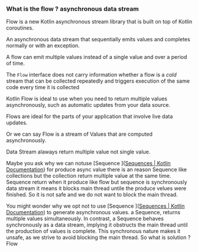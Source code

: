 ### What is the flow ? asynchronous data stream

Flow is a new Kotlin asynchronous stream library that is built on top of Kotlin coroutines.

An asynchronous data stream that sequentially emits values and completes normally or with an
exception.

A flow can emit multiple values instead of a single value and over a period of time.

The `Flow` interface does not carry information whether a flow is a _cold_ stream that can be
collected repeatedly and triggers execution of the same code every time it is collected

Kotlin Flow is ideal to use when you need to return multiple values asynchronously, such as
automatic updates from your data source.

Flows are ideal for the parts of your application that involve live data updates.

Or we can say Flow is a stream of Values that are computed asynchronously.

Data Stream alaways return multiple value not single value.

Maybe you ask why we can
notuse [Sequence ]([Sequences | Kotlin Documentation](https://kotlinlang.org/docs/sequences.html))
for produce async value there is an reason Sequence like collections but the collection return
multiple value at the same time. Sequence return when it produce like flow but sequence is
synchronously data stream it means it blocks main thread untile the produce velues were finished.
So it is not safe and we do not want to block the main thread.

You might wonder why we opt not to
use [Sequence ]([Sequences | Kotlin Documentation](https://kotlinlang.org/docs/sequences.html)) to
generate asynchronous values. a Sequence, returns multiple values simultaneously. In contrast, a
Sequence behaves synchronously as a data stream, implying it obstructs the main thread until the
production of values is complete. This synchronous nature makes it unsafe, as we strive to avoid
blocking the main thread.
So what is solution ? Flow 
